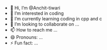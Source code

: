 - 👋 Hi, I’m @Anchit-tiwari
- 👀 I’m interested in coding
- 🌱 I’m currently learning coding in cpp and c
- 💞️ I’m looking to collaborate on ...
- 📫 How to reach me ...
- 😄 Pronouns: ...
- ⚡ Fun fact: ...

<!---
Anchit-tiwari/Anchit-tiwari is a ✨ special ✨ repository because its `README.md` (this file) appears on your GitHub profile.
You can click the Preview link to take a look at your changes.
--->
